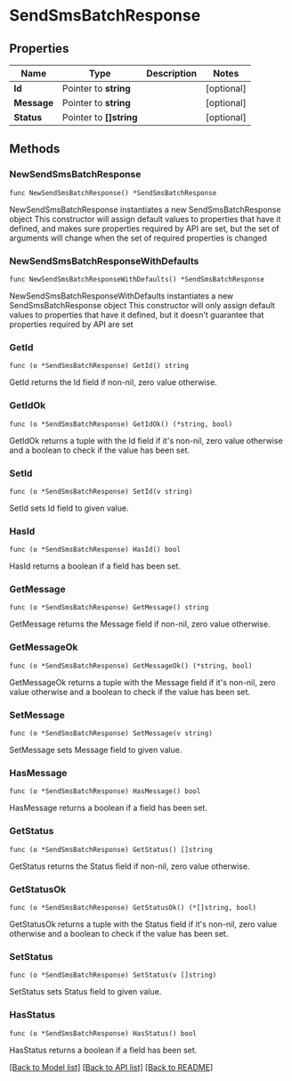 # SendSmsBatchResponse

## Properties

Name | Type | Description | Notes
------------ | ------------- | ------------- | -------------
**Id** | Pointer to **string** |  | [optional] 
**Message** | Pointer to **string** |  | [optional] 
**Status** | Pointer to **[]string** |  | [optional] 

## Methods

### NewSendSmsBatchResponse

`func NewSendSmsBatchResponse() *SendSmsBatchResponse`

NewSendSmsBatchResponse instantiates a new SendSmsBatchResponse object
This constructor will assign default values to properties that have it defined,
and makes sure properties required by API are set, but the set of arguments
will change when the set of required properties is changed

### NewSendSmsBatchResponseWithDefaults

`func NewSendSmsBatchResponseWithDefaults() *SendSmsBatchResponse`

NewSendSmsBatchResponseWithDefaults instantiates a new SendSmsBatchResponse object
This constructor will only assign default values to properties that have it defined,
but it doesn't guarantee that properties required by API are set

### GetId

`func (o *SendSmsBatchResponse) GetId() string`

GetId returns the Id field if non-nil, zero value otherwise.

### GetIdOk

`func (o *SendSmsBatchResponse) GetIdOk() (*string, bool)`

GetIdOk returns a tuple with the Id field if it's non-nil, zero value otherwise
and a boolean to check if the value has been set.

### SetId

`func (o *SendSmsBatchResponse) SetId(v string)`

SetId sets Id field to given value.

### HasId

`func (o *SendSmsBatchResponse) HasId() bool`

HasId returns a boolean if a field has been set.

### GetMessage

`func (o *SendSmsBatchResponse) GetMessage() string`

GetMessage returns the Message field if non-nil, zero value otherwise.

### GetMessageOk

`func (o *SendSmsBatchResponse) GetMessageOk() (*string, bool)`

GetMessageOk returns a tuple with the Message field if it's non-nil, zero value otherwise
and a boolean to check if the value has been set.

### SetMessage

`func (o *SendSmsBatchResponse) SetMessage(v string)`

SetMessage sets Message field to given value.

### HasMessage

`func (o *SendSmsBatchResponse) HasMessage() bool`

HasMessage returns a boolean if a field has been set.

### GetStatus

`func (o *SendSmsBatchResponse) GetStatus() []string`

GetStatus returns the Status field if non-nil, zero value otherwise.

### GetStatusOk

`func (o *SendSmsBatchResponse) GetStatusOk() (*[]string, bool)`

GetStatusOk returns a tuple with the Status field if it's non-nil, zero value otherwise
and a boolean to check if the value has been set.

### SetStatus

`func (o *SendSmsBatchResponse) SetStatus(v []string)`

SetStatus sets Status field to given value.

### HasStatus

`func (o *SendSmsBatchResponse) HasStatus() bool`

HasStatus returns a boolean if a field has been set.


[[Back to Model list]](../README.md#documentation-for-models) [[Back to API list]](../README.md#documentation-for-api-endpoints) [[Back to README]](../README.md)


